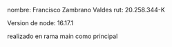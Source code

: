 nombre: Francisco Zambrano Valdes
rut: 20.258.344-K

Version de node: 16.17.1

realizado en rama main como principal
